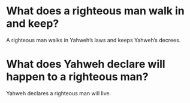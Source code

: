 # What does a righteous man walk in and keep?

A righteous man walks in Yahweh’s laws and keeps Yahweh’s decrees.

# What does Yahweh declare will happen to a righteous man?

Yahweh declares a righteous man will live.
